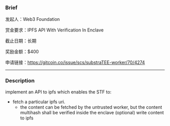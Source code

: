 ### Brief

发起人：Web3 Foundation

赏金要求：IPFS API With Verification In Enclave

截止日期：长期

奖励金额：$400

申请链接：https://gitcoin.co/issue/scs/substraTEE-worker/70/4274

---

### Description
implement an API to ipfs which enables the STF to:

- fetch a particular ipfs uri.
  - the content can be fetched by the untrusted worker, but the content multihash shall be verified inside the enclave
 (optional) write content to ipfs
